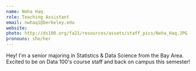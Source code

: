 ```yaml
---
name: Neha Haq
role: Teaching Assistant
email: nwhaq1@berkeley.edu
website: 
photo: http://ds100.org/fa21/resources/assets/staff_pics/Neha_Haq.JPG
pronouns: she/her
---
```

Hey! I'm a senior majoring in Statistics & Data Science from the Bay Area. Excited to be on Data 100's course staff and back on campus this semester!
